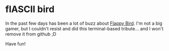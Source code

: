 flASCII bird
============

In the past few days has been a lot of buzz about
[Flappy Bird](https://en.wikipedia.org/wiki/Flappy_Bird). I'm not a big
gamer, but I couldn't resist and did this terminal-based tribute... and
I won't remove it from github ;D

Have fun!
